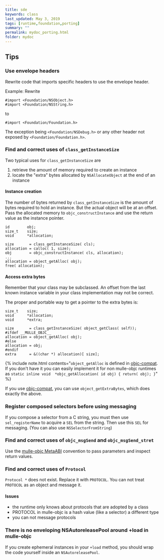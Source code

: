 ```yaml
---
title: sde
keywords: class
last_updated: May 3, 2019
tags: [runtime,foundation,porting]
summary: ""
permalink: mydoc_porting.html
folder: mydoc
---
```


## Tips

### Use envelope headers

Rewrite code that imports specific headers to use the envelope header.

Example: Rewrite


```
#import <Foundation/NSObject.h>
#import <Foundation/NSString.h>
```

to

```
#import <Foundation/Foundation.h>
```

The exception being `<Foundation/NSDebug.h>` or any other header not exposed by `<Foundation/Foundation.h>`.

### Find and correct uses of `class_getInstanceSize`  

Two typical uses for `class_getInstanceSize` are

1. retrieve the amount of memory required to create an instance
2. locate the "extra" bytes allocated by `NSAllocateObject` at the end of an instance

#### Instance creation

The number of bytes returned by `class_getInstanceSize` is the amount of bytes required to hold an instance.
But the actual object will be at an offset. Pass the allocated memory to  `objc_constructInstance`
and use the return value as the instance pointer. 

```
id        obj;
size_t    size;
void      *allocation;

size       = class_getInstanceSize( cls);
allocation = calloc( 1, size);
obj        = objc_constructInstance( cls, allocation);
...
allocation = object_getAlloc( obj);
free( allocation);
```

#### Access extra bytes

Remember that your class may be subclassed. An offset from the last known instance variable
in your class implementation may not be correct. 

The proper and portable way to get a pointer to the extra bytes is:

```
size_t    size;
void      *allocation;
void      *extra;

size       = class_getInstanceSize( object_getClass( self));
#ifdef __MULLE_OBJC__
allocation = object_getAlloc( obj);
#else
allocation = obj;
#endif
extra      = &((char *) allocation)[ size];
```

{% include note.html contents="`object_getAlloc` is defined in [objc-compat](https://github.com/MulleFoundation/objc-compat). 
If you don't have it you can easily implement it for non mulle-objc runtimes as 
`static inline void  *objc_getAllocation( id obj) { return( obj); }`" %}

If you use [objc-compat](https://github.com/MulleFoundation/objc-compat), you can use `object_getExtraBytes`, which does
exactly the above.


### Register composed selectors before using messaging

If you compose a selector from a C string, you must then use `sel_registerName` to acquire a `SEL` from the string. 
Then use this `SEL` for messaging. (You can also use `NSSelectorFromString`)

### Find and correct uses of `objc_msgSend` and `objc_msgSend_stret`

Use the [mulle-objc MetaABI](https://www.mulle-kybernetik.com/weblog/2015/mulle_objc_meta_call_convention.html)
convention to pass parameters and inspect return values.


### Find and correct uses of `Protocol` 

`Protocol *` does not exist. Replace it with `PROTOCOL`. You can not treat `PROTOCOL` as an object
and message it. 

#### Issues

* the runtime only knows about protocols that are adopted by a class
* PROTOCOL in mulle-objc is a hash value (like a selector) a different type
* you can not message protocols


### There is no enveloping NSAutoreleasePool around +load in mulle-objc

If you create ephemeral instances in your `+load` method, you should wrap the code yourself inside an `NSAutoreleasePool`.


